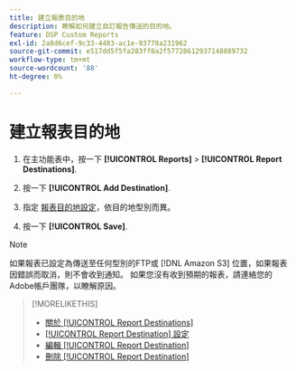 ```yaml
---
title: 建立報表目的地
description: 瞭解如何建立自訂報告傳送的目的地。
feature: DSP Custom Reports
exl-id: 2a8d6cef-9c33-4483-ac1e-93778a231962
source-git-commit: e517dd5f5fa283ff8a2f57728612937148889732
workflow-type: tm+mt
source-wordcount: '88'
ht-degree: 0%

---
```


# 建立報表目的地

1. 在主功能表中，按一下 **[!UICONTROL Reports]** > **[!UICONTROL Report Destinations]**.

1. 按一下 **[!UICONTROL Add Destination]**.

1. 指定 [報表目的地設定](/help/dsp/reports/report-destinations/report-destination-settings.md)，依目的地型別而異。

1. 按一下 **[!UICONTROL Save]**.

>[!NOTE]
>
> 如果報表已設定為傳送至任何型別的FTP或 [!DNL Amazon S3] 位置，如果報表因錯誤而取消，則不會收到通知。 如果您沒有收到預期的報表，請連絡您的Adobe帳戶團隊，以瞭解原因。

>[!MORELIKETHIS]
>
>* [關於 [!UICONTROL Report Destinations]](/help/dsp/reports/report-destinations/report-destination-about.md)
>* [[!UICONTROL Report Destination] 設定](/help/dsp/reports/report-destinations/report-destination-settings.md)
>* [編輯 [!UICONTROL Report Destination]](/help/dsp/reports/report-destinations/report-destination-edit.md)
>* [刪除 [!UICONTROL Report Destination]](/help/dsp/reports/report-destinations/report-destination-delete.md)

